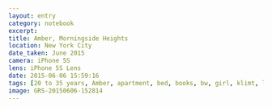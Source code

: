 ```yaml
--- 
layout: entry
category: notebook
excerpt:
title: Amber, Morningside Heights
location: New York City
date_taken: June 2015
camera: iPhone 5S
lens: iPhone 5S Lens
date: 2015-06-06 15:59:16
tags: [20 to 35 years, Amber, apartment, bed, books, bw, girl, klimt, laughter, love, painting]
image: GRS-20150606-152814
---
```

